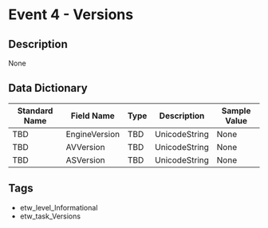 # Event 4 - Versions

## Description
None

## Data Dictionary
|Standard Name|Field Name|Type|Description|Sample Value|
|---|---|---|---|---|
|TBD|EngineVersion|TBD|UnicodeString|None|None|
|TBD|AVVersion|TBD|UnicodeString|None|None|
|TBD|ASVersion|TBD|UnicodeString|None|None|

## Tags
* etw_level_Informational
* etw_task_Versions